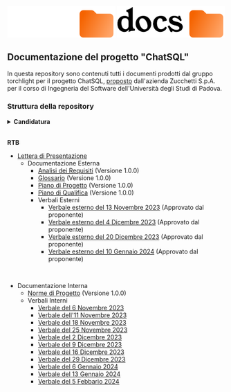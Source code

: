 <p align="center">
  <img width="250" src="rsc/docs_dark.svg#gh-dark-mode-only">
  <img width="250" src="rsc/docs_light.svg#gh-light-mode-only">
</p>

## Documentazione del progetto "ChatSQL"

In questa repository sono contenuti tutti i documenti prodotti dal gruppo torchlight per il progetto ChatSQL, [proposto](https://www.math.unipd.it/~tullio/IS-1/2023/Progetto/C9.pdf) dall'azienda Zucchetti S.p.A. per il corso di Ingegneria del Software dell'Università degli Studi di Padova.

### Struttura della repository

<details>
<summary><b>Candidatura</b></summary>

- [Lettera di Presentazione](https://github.com/Torchlight-SWE2324/Documentazione/blob/main/1%20-%20Candidatura/lettera_presentazione_v1_0.pdf) (V1.0)
- [Preventivo dei costi ed impegni orari](https://github.com/Torchlight-SWE2324/Documentazione/blob/main/1%20-%20Candidatura/preventivo_impegni_v1_0.pdf) (V1.0)
- [Valutazione dei Capitolati](https://github.com/Torchlight-SWE2324/Documentazione/blob/main/1%20-%20Candidatura/valutazione_capitolati_v1_0.pdf) (V1.0)
  
- <details>

    <summary>Verbali</summary>

  - [Verbale esterno del 23 Ottobre 2023](https://github.com/Torchlight-SWE2324/Documentazione/blob/main/1%20-%20Candidatura/Verbali/verbale_esterno_2023_10_23.pdf) (Approvato dal proponente)

  - <details>
    <summary>Interni</summary>

    - [Verbale del 16 Ottobre 2023](https://github.com/Torchlight-SWE2324/Documentazione/blob/main/1%20-%20Candidatura/Verbali/Verbali%20interni/verbale_2023_10_16.pdf)
    - [Verbale del 17 Ottobre 2023](https://github.com/Torchlight-SWE2324/Documentazione/blob/main/1%20-%20Candidatura/Verbali/Verbali%20interni/verbale_2023_10_17.pdf)
    - [Verbale del 20 Ottobre 2023](https://github.com/Torchlight-SWE2324/Documentazione/blob/main/1%20-%20Candidatura/Verbali/Verbali%20interni/verbale_2023_10_20.pdf)
    - [Verbale del 21 Ottobre 2023](https://github.com/Torchlight-SWE2324/Documentazione/blob/main/1%20-%20Candidatura/Verbali/Verbali%20interni/verbale_2023_10_21.pdf)
    - [Verbale del 28 Ottobre 2023](https://github.com/Torchlight-SWE2324/Documentazione/blob/main/1%20-%20Candidatura/Verbali/Verbali%20interni/verbale_2023_10_28.pdf)
    </details>

</details>

</br>

<b>RTB</b>

- [Lettera di Presentazione](https://github.com/Torchlight-SWE2324/Documentazione/blob/main/2%20-%20RTB/lettera_presentazione.pdf)
  - Documentazione Esterna
    - [Analisi dei Requisiti](https://github.com/Torchlight-SWE2324/Documentazione/blob/main/2%20-%20RTB/Documentazione%20Esterna/analisi_requisiti_v1.0.0.pdf) (Versione 1.0.0)
    - [Glossario](https://github.com/Torchlight-SWE2324/Documentazione/blob/main/2%20-%20RTB/Documentazione%20Esterna/glossario_v1.0.0.pdf) (Versione 1.0.0)
    - [Piano di Progetto](https://github.com/Torchlight-SWE2324/Documentazione/blob/main/2%20-%20RTB/Documentazione%20Esterna/piano_progetto_v1.0.0.pdf) (Versione 1.0.0)
    - [Piano di Qualifica](https://github.com/Torchlight-SWE2324/Documentazione/blob/main/2%20-%20RTB/Documentazione%20Esterna/piano_qualifica_v1.0.0.pdf) (Versione 1.0.0)
    - Verbali Esterni
      - [Verbale esterno del 13 Novembre 2023](https://github.com/Torchlight-SWE2324/Documentazione/blob/main/2%20-%20RTB/Documentazione%20Esterna/Verbali%20Esterni/verbale_esterno_2023_11_13.pdf) (Approvato dal proponente)
      - [Verbale esterno del 4 Dicembre 2023](https://github.com/Torchlight-SWE2324/Documentazione/blob/main/2%20-%20RTB/Documentazione%20Esterna/Verbali%20Esterni/verbale_esterno_2023_12_04.pdf) (Approvato dal proponente)
      - [Verbale esterno del 20 Dicembre 2023](https://github.com/Torchlight-SWE2324/Documentazione/blob/main/2%20-%20RTB/Documentazione%20Esterna/Verbali%20Esterni/verbale_esterno_2023_12_20.pdf) (Approvato dal proponente)
      - [Verbale esterno del 10 Gennaio 2024](https://github.com/Torchlight-SWE2324/Documentazione/blob/main/2%20-%20RTB/Documentazione%20Esterna/Verbali%20Esterni/verbale_esterno_2024_01_10.pdf) (Approvato dal proponente)

</br>

- Documentazione Interna
  - [Norme di Progetto](https://github.com/Torchlight-SWE2324/Documentazione/blob/main/2%20-%20RTB/Documentazione%20Interna/norme_progetto_v1.0.0.pdf) (Versione 1.0.0)
  - Verbali Interni
    - [Verbale del 6 Novembre 2023](https://github.com/Torchlight-SWE2324/Documentazione/blob/main/2%20-%20RTB/Documentazione%20Interna/Verbali%20Interni/verbale_interno_2023_11_06.pdf)
    - [Verbale dell'11 Novembre 2023](https://github.com/Torchlight-SWE2324/Documentazione/blob/main/2%20-%20RTB/Documentazione%20Interna/Verbali%20Interni/verbale_interno_2023_11_11.pdf)
    - [Verbale del 18 Novembre 2023](https://github.com/Torchlight-SWE2324/Documentazione/blob/main/2%20-%20RTB/Documentazione%20Interna/Verbali%20Interni/verbale_interno_2023_11_18.pdf)
    - [Verbale del 25 Novembre 2023](https://github.com/Torchlight-SWE2324/Documentazione/blob/main/2%20-%20RTB/Documentazione%20Interna/Verbali%20Interni/verbale_interno_2023_11_25.pdf)
    - [Verbale del 2 Dicembre 2023](https://github.com/Torchlight-SWE2324/Documentazione/blob/main/2%20-%20RTB/Documentazione%20Interna/Verbali%20Interni/verbale_interno_2023_12_02.pdf)
    - [Verbale del 9 Dicembre 2023](https://github.com/Torchlight-SWE2324/Documentazione/blob/main/2%20-%20RTB/Documentazione%20Interna/Verbali%20Interni/verbale_interno_2023_12_09.pdf)
    - [Verbale del 16 Dicembre 2023](https://github.com/Torchlight-SWE2324/Documentazione/blob/main/2%20-%20RTB/Documentazione%20Interna/Verbali%20Interni/verbale_interno_2023_12_16.pdf)
    - [Verbale del 29 Dicembre 2023](https://github.com/Torchlight-SWE2324/Documentazione/blob/main/2%20-%20RTB/Documentazione%20Interna/Verbali%20Interni/verbale_interno_2023_12_29.pdf)
    - [Verbale del 6 Gennaio 2024](https://github.com/Torchlight-SWE2324/Documentazione/blob/main/2%20-%20RTB/Documentazione%20Interna/Verbali%20Interni/verbale_interno_2024_01_06.pdf)
    - [Verbale del 13 Gennaio 2024](https://github.com/Torchlight-SWE2324/Documentazione/blob/main/2%20-%20RTB/Documentazione%20Interna/Verbali%20Interni/verbale_interno_2024_01_13.pdf)
    - [Verbale del 5 Febbario 2024](https://github.com/Torchlight-SWE2324/Documentazione/blob/main/2%20-%20RTB/Documentazione%20Interna/Verbali%20Interni/verbale_interno_2024_02_05.pdf)

